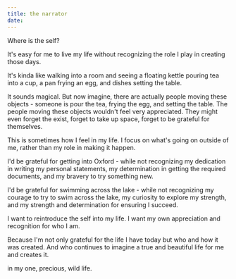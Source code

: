 ```yaml
---
title: the narrator
date: 
---
```


Where is the self?

It's easy for me to live my life without recognizing the role I play in creating those days.

It's kinda like walking into a room and seeing a floating kettle pouring tea into a cup, a pan frying an egg, and dishes setting the table. 

It sounds magical. But now imagine, there are actually people moving these objects - someone is pour the tea, frying the egg, and setting the table. The people moving these objects wouldn't feel very appreciated. They might even forget the exist, forget to take up space, forget to be grateful for themselves.

This is sometimes how I feel in my life. I focus on what's going on outside of me, rather than my role in making it happen. 

I'd be grateful for getting into Oxford - while not recognizing my dedication in writing my personal statements, my determination in getting the required documents, and my bravery to try something new.

I'd be grateful for swimming across the lake - while not recognizing my courage to try to swim across the lake, my curiosity to explore my strength, and my strength and determination for ensuring I succeed. 

I want to reintroduce the self into my life. I want my own appreciation and recognition for who I am.

Because I'm not only grateful for the life I have today but who and how it was created. And who continues to imagine a true and beautiful life for me and creates it. 

 in my one, precious, wild life. 
